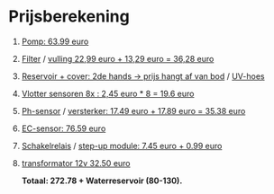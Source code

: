# **Prijsberekening**
1.  [Pomp: 63.99 euro](https://www.conrad.be/nl/p/toolcraft-to-7159158-laagspanning-drukwaterpomp-1020-l-h-12-v-dc-2386386.html)

2.  [Filter](https://www.hubo.be/nl/p/van-marcke-go-dhz-bokaal-o-pure/160959/#specs) / [vulling 22,99 euro + 13,29 euro = 36,28 euro ](https://www.hubo.be/nl/p/van-marcke-go-patroon-wasbaar-o-pure/160951/)

3. [Reservoir + cover: 2de hands -> prijs hangt af van bod](https://www.2dehands.be/v/tuin-en-terras/regentonnen/m2139785868-ibc-watertonnen-1000-liter)
/ [UV-hoes](https://www.2dehands.be/v/tuin-en-terras/regentonnen/a2813724-zwarte-uv-hoes-voor-1000l-ibc?c=08c285449651fa109c354bbabe740c1b&casData=SHFYaiSdE7cjiFjZYd4Zraj5Z95l9Mw3hUZ4Wq_a4-JgNh3Bqbzi3TMK3XTtgwTJeocRu0S_LUoHP9JeHgCj9GFN7ycYLncangGDjNkbLTckU8Qwwwo01-3J5Sa-bYrhHtE-k9zuVWxndFi-)

4. [Vlotter sensoren 8x : 2,45 euro * 8 = 19.6 euro ](https://www.otronic.nl/nl/ph2-kleine-vlotterschakelaar-kunststof-55-mm-voor.html)

5. [Ph-sensor](https://www.otronic.nl/nl/analoge-ph-sensor-geschikt-voor-oa-arduino.html) / [versterker: 17.49 euro + 17.89 euro = 35.38 euro](https://www.otronic.nl/nl/sensor-versterker-board-module-voor-het-testen-van.html)

6. [EC-sensor: 76.59 euro](https://be.farnell.com/en-BE/dfrobot/dfr0300/electric-sensor-meter-brd-dfrduino/dp/2946108?gross_price=true&CMP=KNC-GBE-GEN-PLA-Standard-shopping&gad_source=1&gclid=CjwKCAjw9p24BhB_EiwA8ID5Bg1_QT4BXOEOkx_DCVi_P2Sk8-3k8fjxggpJutmUzqQ62GcJe6pW8BoCjl0QAvD_BwE)

7. [Schakelrelais](https://www.otronic.nl/nl/5v-hoog-vermogen-relais-250v-30a.html) / [step-up module: 7.45 euro + 0.99 euro](https://www.otronic.nl/nl/4-kanaals-logic-voltage-level-converter.html)

8. [transformator 12v 32.50 euro](https://www.123-3d.nl/123-3D-Voeding-12V-360-W-30-A-max-i104-t13128.html)

    **Totaal: 272.78 + Waterreservoir (80-130).**


    
